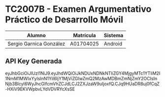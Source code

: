 # TC2007B - Examen Argumentativo Práctico de Desarrollo Móvil

| Alumno                            | Matrícula | Sistema |
| --------------------------------- | --------- | ------- |
| Sergio Garnica González           | A01704025 | Android |

## API Key Generada
eyJhbGciOiJIUzI1NiJ9.eyJhdWQiOiJkNDUxNDNkNTliZGY4MjgyMTc1YTliM2I1NmM1MWIxYyIsInN1YiI6IjY1MjViZGIwZmQ2MzAwMDBmZmNjZmY2OCIsInNjb3BlcyI6WyJhcGlfcmVhZCJdLCJ2ZXJzaW9uIjoxfQ.CJq9HUaDR8uj0fCqZ-HXiV9EKVWpbvLYdVDVRYcXsSE
